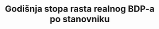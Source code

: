 ﻿---
title: Godišnja stopa rasta realnog BDP-a po stanovniku
permalink: /8-1-1/
sdg_goal: 8
layout: indicator
indicator: 8.1.1
indicator_variable: pct_agr_rgdppcap
graph: longitudinal
graph_negative: true
graph_type_description: Line  graph
graph_status_notes: Graphed
variable_description: null
variable_notes: null
un_designated_tier: '1'
un_custodial_agency: 'UNSD  (Partnering  Agencies:  World  Bank)'
target_id: '8.1'
has_metadata: false
goal_meta_link: 'http://unstats.un.org/sdgs/files/metadata-compilation/Metadata-Goal-8.pdf'
goal_meta_link_page: 2
indicator_name: 
target: 
source_title: null
source_notes: null
published: true
actual_indicator_available: Annual  growth  rate  of  per  capita  GDP  in  chained  2009  dollars
actual_indicator_available_description: >-
  Year-over-year  percentage  change  in  chained  (2009)  dollar  Gross  Domestic  Product  per  capita
us_method_of_computation: >-
  Difference  between  current  year  GDP  per  capita  and  previous  year  GDP  per  capita  divided  by  previous  year  GDP  per  capita
periodicity: Annual
time_period: 2000  -  2016
unit_of_measure: Percentage  change
date_of_national_source_publication: 8/2017
date_metadata_updated: '2017-10-20'
scheduled_update_by_national_source: 10/2017
source_agency_staff_name: Andrew  Craig
source_agency_staff_email: Andrew.Craig@bea.gov
source_agency_survey_dataset: Selected  Per  Capita  Product  and  Income  Series  in  Current  and  Chained  Dollars
source_url: 'http://www.bea.gov/iTable/iTableHtml.cfm?reqid=9&step=3&isuri=1&903=264'
graph_title: US  annual  growth  rate  of  per  capita  GDP  in  chained  2009  US  dollars  

---